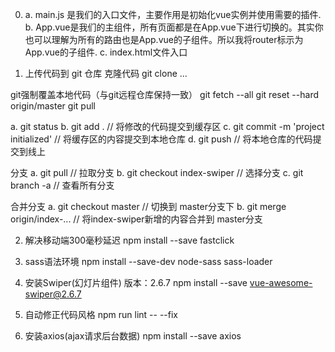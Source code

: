 0. a. main.js 是我们的入口文件，主要作用是初始化vue实例并使用需要的插件.
   b. App.vue是我们的主组件，所有页面都是在App.vue下进行切换的。其实你也可以理解为所有的路由也是App.vue的子组件。所以我将router标示为App.vue的子组件.
   c. index.html文件入口

1. 上传代码到 git 仓库
  克隆代码
    git clone ...

  git强制覆盖本地代码（与git远程仓库保持一致）
    git fetch --all
    git reset --hard origin/master
    git pull

  a. git status
  b. git add . // 将修改的代码提交到缓存区
  c. git commit -m 'project initialized' // 将缓存区的内容提交到本地仓库
  d. git push // 将本地仓库的代码提交到线上

  分支
  a. git pull // 拉取分支
  b. git checkout index-swiper // 选择分支
  c. git branch -a // 查看所有分支

  合并分支
  a. git checkout master // 切换到 master分支下
  b. git merge origin/index-... // 将index-swiper新增的内容合并到 master分支

2. 解决移动端300毫秒延迟
    npm install --save fastclick

3. sass语法环境
    npm install --save-dev node-sass sass-loader

4. 安装Swiper(幻灯片组件) 版本：2.6.7
    npm install --save vue-awesome-swiper@2.6.7

5. 自动修正代码风格
    npm run lint -- --fix

6. 安装axios(ajax请求后台数据)
    npm install --save axios
